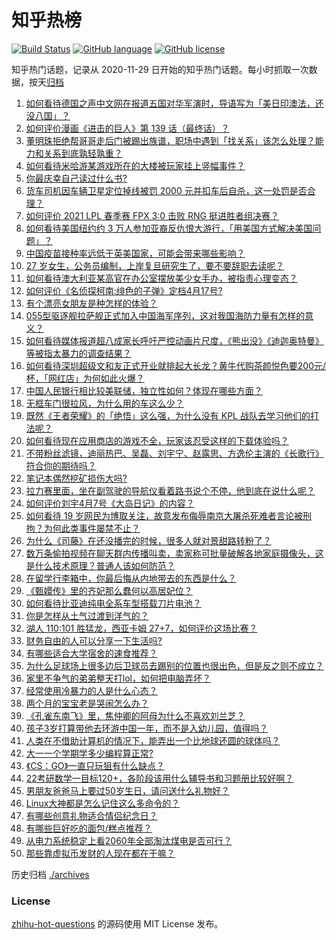 # 知乎热榜
[![Build Status](https://github.com/ToWeLong/zhihu-hot-questions/workflows/CI/badge.svg)](https://github.com/ToWeLong/zhihu-hot-questions/actions)
[![GitHub language](https://img.shields.io/badge/language-golang-orange.svg)](https://golang.org/)
[![GitHub license](https://img.shields.io/github/license/ToWeLong/zhihu-hot-questions)](https://github.com/ToWeLong/zhihu-hot-questions/blob/main/LICENSE)

知乎热门话题，记录从 2020-11-29 日开始的知乎热门话题。每小时抓取一次数据，按天[归档](./archives)

<!-- BEGIN -->

1. [如何看待德国之声中文网在报道五国对华军演时，导语写为「美日印澳法，还没八国」？](https://www.zhihu.com/question/453319499)
1. [如何评价漫画《进击的巨人》第 139 话（最终话）？](https://www.zhihu.com/question/453468442)
1. [董明珠拒绝帮哥哥走后门被踢出族谱，职场中遇到「找关系」该怎么处理？能力和关系到底孰轻孰重？](https://www.zhihu.com/question/453194708)
1. [如何看待米哈游某游戏所在的大楼被玩家挂上竖幅事件？](https://www.zhihu.com/question/453199595)
1. [你最庆幸自己读过什么书?](https://www.zhihu.com/question/62306995)
1. [货车司机因车辆卫星定位掉线被罚 2000 元并扣车后自杀，这一处罚是否合理？](https://www.zhihu.com/question/453284879)
1. [如何评价 2021 LPL 春季赛 FPX 3:0 击败 RNG 挺进胜者组决赛？](https://www.zhihu.com/question/453379462)
1. [如何看待美国纽约约 3 万人参加亚裔反仇恨大游行，「用美国方式解决美国问题」？](https://www.zhihu.com/question/453016267)
1. [中国疫苗接种率远低于英美国家，可能会带来哪些影响？](https://www.zhihu.com/question/453162624)
1. [27 岁女生，公务员编制，上岸复旦研究生了，要不要辞职去读呢？](https://www.zhihu.com/question/453139433)
1. [如何看待澳大利亚某高官在办公室摆放美少女手办，被指责心理变态？](https://www.zhihu.com/question/452562124)
1. [如何评价《名侦探柯南:绯色的子弹》定档4月17号?](https://www.zhihu.com/question/453157156)
1. [有个漂亮女朋友是种怎样的体验？](https://www.zhihu.com/question/28997505)
1. [055型驱逐舰拉萨舰正式加入中国海军序列，这对我国海防力量有怎样的意义？](https://www.zhihu.com/question/451198247)
1. [如何看待媒体报道超八成家长呼吁严控动画片尺度，《熊出没》《迪迦奥特曼》等被指太暴力的调查结果？](https://www.zhihu.com/question/453208323)
1. [如何看待深圳超级文和友正式开业就排起大长龙？黄牛代购茶颜悦色要200元/杯，「网红店」为何如此火爆？](https://www.zhihu.com/question/452543033)
1. [中国人民银行相比较美联储，独立性如何？体现在哪些方面？](https://www.zhihu.com/question/26788422)
1. [无框车门很拉风，为什么用的车这么少？](https://www.zhihu.com/question/452939344)
1. [既然《王者荣耀》的「绝悟」这么强，为什么没有 KPL 战队去学习他们的打法呢？](https://www.zhihu.com/question/452684362)
1. [如何看待现在应用商店的游戏不全，玩家该忍受这样的下载体验吗？](https://www.zhihu.com/question/453135280)
1. [不带粉丝滤镜，迪丽热巴、吴磊、刘宇宁、赵露思、方逸伦主演的《长歌行》符合你的期待吗？](https://www.zhihu.com/question/453409308)
1. [笔记本偶然挖矿损伤大吗?](https://www.zhihu.com/question/446114579)
1. [拉力赛里面，坐在副驾驶的导航仪看着路书说个不停，他到底在说什么呢？](https://www.zhihu.com/question/452484364)
1. [如何评价刘宇4月7号《大岛日记》的内容？](https://www.zhihu.com/question/453356183)
1. [如何看待 19 岁网民为博取关注，故意发布侮辱南京大屠杀死难者言论被刑拘？为何此类事件屡禁不止？](https://www.zhihu.com/question/453232743)
1. [为什么《司藤》在还没播完的时候，很多人就对景甜路转粉了？](https://www.zhihu.com/question/450395716)
1. [数万条偷拍视频在聊天群内传播叫卖，卖家称可批量破解各地家庭摄像头，这是什么技术原理？普通人该如何防范？](https://www.zhihu.com/question/452005650)
1. [在留学行李箱中，你最后悔从内地带去的东西是什么？](https://www.zhihu.com/question/264876866)
1. [《甄嬛传》里的齐妃那么蠢何以高居妃位？](https://www.zhihu.com/question/286471807)
1. [如何看待比亚迪纯电全系车型搭载刀片电池？](https://www.zhihu.com/question/453423044)
1. [你是怎样从土气过渡到洋气的？](https://www.zhihu.com/question/267705489)
1. [湖人 110:101 胜猛龙，西亚卡姆 27+7，如何评价这场比赛？](https://www.zhihu.com/question/453299128)
1. [财务自由的人可以分享一下生活吗?](https://www.zhihu.com/question/452616303)
1. [有哪些适合大学宿舍的速食推荐？](https://www.zhihu.com/question/411067478)
1. [为什么足球场上很多边后卫球员去踢别的位置也很出色，但是反之则不成立？](https://www.zhihu.com/question/33861810)
1. [家里不争气的弟弟整天打lol，如何把电脑弄坏？](https://www.zhihu.com/question/453244193)
1. [经常使用冷暴力的人是什么心态？](https://www.zhihu.com/question/282092296)
1. [两个月的宝宝老是哭闹怎么办？](https://www.zhihu.com/question/324559736)
1. [《孔雀东南飞》里，焦仲卿的阿母为什么不喜欢刘兰芝？](https://www.zhihu.com/question/451846052)
1. [孩子3岁打算带他去环游中国一年，而不是入幼儿园，值得吗？](https://www.zhihu.com/question/338107055)
1. [人类在不借助计算机的情况下，能弄出一个比地球还圆的球体吗？](https://www.zhihu.com/question/451559819)
1. [大一一个学期学多少编程算正常?](https://www.zhihu.com/question/360729923)
1. [《CS：GO》一直只玩狙有什么缺点？](https://www.zhihu.com/question/340801906)
1. [22考研数学一目标120+，各阶段该用什么辅导书和习题册比较好啊？](https://www.zhihu.com/question/440571612)
1. [男朋友爸爸马上要过50岁生日，请问送什么礼物好？](https://www.zhihu.com/question/445012757)
1. [Linux大神都是怎么记住这么多命令的？](https://www.zhihu.com/question/452895041)
1. [有哪些创意礼物适合情侣纪念日？](https://www.zhihu.com/question/36397723)
1. [有哪些巨好吃的面包/糕点推荐？](https://www.zhihu.com/question/445320685)
1. [从电力系统稳定上看2060年全部淘汰煤电是否可行？](https://www.zhihu.com/question/450907582)
1. [那些靠虚拟币发财的人现在都在干嘛？](https://www.zhihu.com/question/277657290)

<!-- END -->

历史归档 [./archives](./archives)


### License
[zhihu-hot-questions](https://github.com/towelong/zhihu-hot-questions) 的源码使用 MIT License 发布。